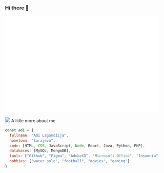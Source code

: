 ### Hi there 👋

<!--
**adi-lagumdzija/adi-lagumdzija** is a ✨ _special_ ✨ repository because its `README.md` (this file) appears on your GitHub profile.

Here are some ideas to get you started:

- 🔭 I’m currently working on ...
- 🌱 I’m currently learning ...
- 👯 I’m looking to collaborate on ...
- 🤔 I’m looking for help with ...
- 💬 Ask me about ...
- 📫 How to reach me: ...
- 😄 Pronouns: ...
- ⚡ Fun fact: ...
-->
[![Drupal](images/NicePng_lularoe-logo-png_443542.png)](https://www.linkedin.com/in/adilagumdzija)

<img src="https://media.giphy.com/media/9rhNJScGSlneHpLtnz/giphy.gif?cid=ecf05e476rvg96xbi3d1084k4gjwawaqkyjx3gfawd4xp7cr&rid=giphy.gif&ct=g" width="50"> A little more about me
```javascript
const adi = {
  fullname: "Adi Lagumdžija",
  hometown: "Sarajevo",
  code: [HTML, CSS, JavaScript, Node, React, Java, Python, PHP],
  databases: [MySQL, MongoDB],
  tools: ["Github", "Figma", "AdobeXD", "Microsoft Office", "Insomnia", "Postman", "DaVinci Resolve"],
  hobbies: ["water polo", "football", "movies", "gaming"]
}
```
